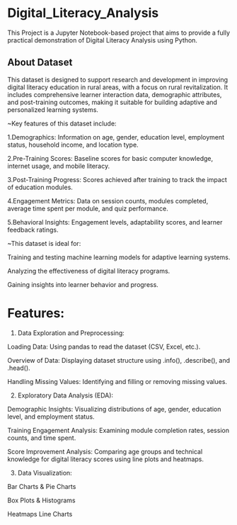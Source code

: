 # Digital_Literacy_Analysis
This Project is a Jupyter Notebook-based project that aims to provide a fully practical demonstration of Digital Literacy Analysis using Python.
## About Dataset
This dataset is designed to support research and development in improving digital literacy education in rural areas, with a focus on rural revitalization. It includes comprehensive learner interaction data, demographic attributes, and post-training outcomes, making it suitable for building adaptive and personalized learning systems.

~Key features of this dataset include:

1.Demographics: Information on age, gender, education level, employment status, household income, and location type.

2.Pre-Training Scores: Baseline scores for basic computer knowledge, internet usage, and mobile literacy.

3.Post-Training Progress: Scores achieved after training to track the impact of education modules.

4.Engagement Metrics: Data on session counts, modules completed, average time spent per module, and quiz performance.

5.Behavioral Insights: Engagement levels, adaptability scores, and learner feedback ratings.

~This dataset is ideal for:

Training and testing machine learning models for adaptive learning systems.

Analyzing the effectiveness of digital literacy programs.

Gaining insights into learner behavior and progress.

# Features:

1. Data Exploration and Preprocessing:
   
Loading Data: Using pandas to read the dataset (CSV, Excel, etc.).

Overview of Data: Displaying dataset structure using .info(), .describe(), and .head().

Handling Missing Values: Identifying and filling or removing missing values.

2. Exploratory Data Analysis (EDA):
   
Demographic Insights: Visualizing distributions of age, gender, education level, and employment status.

Training Engagement Analysis: Examining module completion rates, session counts, and time spent.

Score Improvement Analysis: Comparing age groups and technical knowledge for digital literacy scores using line plots and heatmaps.

3. Data Visualization:
   
Bar Charts & Pie Charts

Box Plots & Histograms

Heatmaps
Line Charts

